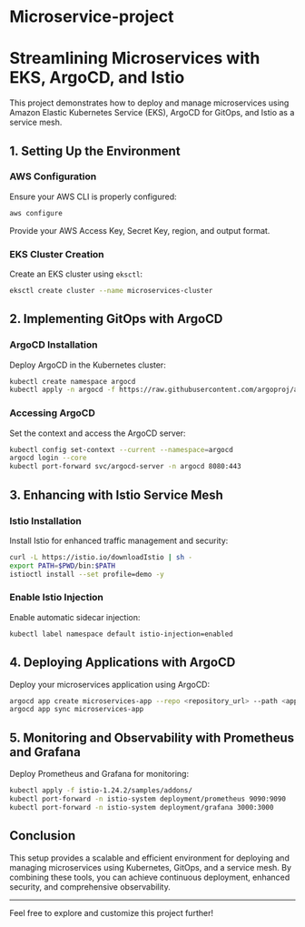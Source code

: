 # Microservice-project

# Streamlining Microservices with EKS, ArgoCD, and Istio

This project demonstrates how to deploy and manage microservices using Amazon Elastic Kubernetes Service (EKS), ArgoCD for GitOps, and Istio as a service mesh.

## 1. Setting Up the Environment

### AWS Configuration
Ensure your AWS CLI is properly configured:

```bash
aws configure
```

Provide your AWS Access Key, Secret Key, region, and output format.

### EKS Cluster Creation
Create an EKS cluster using `eksctl`:

```bash
eksctl create cluster --name microservices-cluster
```

## 2. Implementing GitOps with ArgoCD

### ArgoCD Installation
Deploy ArgoCD in the Kubernetes cluster:

```bash
kubectl create namespace argocd
kubectl apply -n argocd -f https://raw.githubusercontent.com/argoproj/argo-cd/stable/manifests/install.yaml
```

### Accessing ArgoCD
Set the context and access the ArgoCD server:

```bash
kubectl config set-context --current --namespace=argocd
argocd login --core
kubectl port-forward svc/argocd-server -n argocd 8080:443
```

## 3. Enhancing with Istio Service Mesh

### Istio Installation
Install Istio for enhanced traffic management and security:

```bash
curl -L https://istio.io/downloadIstio | sh -
export PATH=$PWD/bin:$PATH
istioctl install --set profile=demo -y
```

### Enable Istio Injection
Enable automatic sidecar injection:

```bash
kubectl label namespace default istio-injection=enabled
```

## 4. Deploying Applications with ArgoCD

Deploy your microservices application using ArgoCD:

```bash
argocd app create microservices-app --repo <repository_url> --path <app_path> --dest-server https://kubernetes.default.svc --dest-namespace default
argocd app sync microservices-app
```

## 5. Monitoring and Observability with Prometheus and Grafana

Deploy Prometheus and Grafana for monitoring:

```bash
kubectl apply -f istio-1.24.2/samples/addons/
kubectl port-forward -n istio-system deployment/prometheus 9090:9090
kubectl port-forward -n istio-system deployment/grafana 3000:3000
```

## Conclusion
This setup provides a scalable and efficient environment for deploying and managing microservices using Kubernetes, GitOps, and a service mesh. By combining these tools, you can achieve continuous deployment, enhanced security, and comprehensive observability.

---

Feel free to explore and customize this project further!
